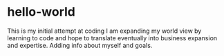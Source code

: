# hello-world
This is my initial attempt at coding
I am expanding my world view by learning to code and hope to translate eventually into business expansion and expertise.
Adding info about myself and goals.
